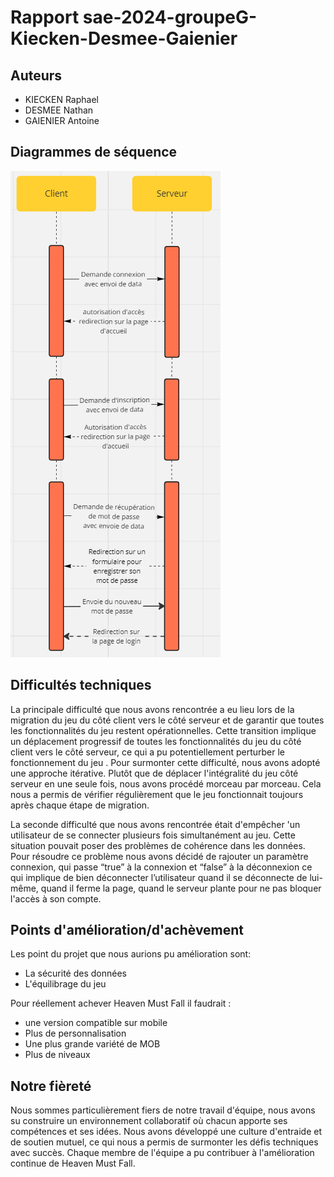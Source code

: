 # Rapport sae-2024-groupeG-Kiecken-Desmee-Gaienier

## Auteurs

- KIECKEN Raphael
- DESMEE Nathan
- GAIENIER Antoine


## Diagrammes de séquence

![Diagramme de séquence de connexion](./diagrammeSéquence/Diagramme%20_de_séquence_connexion.PNG)




## Difficultés techniques

La principale difficulté que nous avons rencontrée a eu lieu lors de la migration du jeu du côté client vers le côté serveur et de garantir que toutes les fonctionnalités du jeu restent opérationnelles. Cette transition implique un déplacement progressif de toutes les fonctionnalités du jeu du côté client vers le côté serveur, ce qui a pu potentiellement perturber le fonctionnement du jeu .
Pour surmonter cette difficulté, nous avons adopté une approche itérative. Plutôt que de déplacer l'intégralité du jeu côté serveur en une seule fois, nous avons procédé morceau par morceau. Cela nous a permis de vérifier régulièrement que le jeu fonctionnait toujours après chaque étape de migration.

La seconde difficulté que nous avons rencontrée était d'empêcher 'un utilisateur de se connecter plusieurs fois simultanément au jeu. Cette situation pouvait poser des problèmes de cohérence dans les données.
Pour résoudre ce problème  nous avons décidé de rajouter un paramètre connexion, qui passe “true” à la connexion et “false” à la déconnexion ce qui implique de bien déconnecter l’utilisateur quand il se déconnecte de lui-même, quand il ferme la page,  quand le serveur plante pour ne pas bloquer l'accès à son compte. 

## Points d'amélioration/d'achèvement

Les point du projet que nous aurions pu  amélioration sont: 
- La sécurité des données
- L'équilibrage du jeu

Pour réellement achever Heaven Must Fall il faudrait :
- une version compatible sur mobile
- Plus de personnalisation
- Une plus grande variété de MOB
- Plus de niveaux


## Notre fièreté

Nous sommes particulièrement fiers de notre travail d'équipe, nous avons su construire un environnement collaboratif où chacun apporte ses compétences et ses idées. Nous avons développé une culture d'entraide et de soutien mutuel, ce qui nous a permis de surmonter les défis techniques avec succès. Chaque membre de l'équipe a pu contribuer à l'amélioration continue de Heaven Must Fall.



